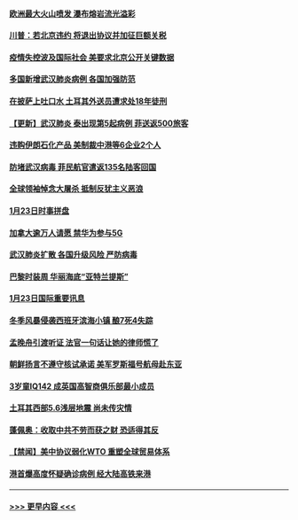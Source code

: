 #### [欧洲最大火山喷发 瀑布熔岩流光溢彩](../pages/prog202/a102760310.md?t=01250922) 
#### [川普：若北京违约 将退出协议并加征巨额关税](../pages/prog202/a102760250.md?t=01250922) 
#### [疫情失控波及国际社会 美要求北京公开关键数据](../pages/prog202/a102760245.md?t=01250922) 
#### [多国新增武汉肺炎病例 各国加强防范](../pages/prog202/a102760214.md?t=01250922) 
#### [在披萨上吐口水 土耳其外送员遭求处18年徒刑](../pages/prog202/a102759979.md?t=01250922) 
#### [【更新】武汉肺炎 泰出现第5起病例 菲送返500旅客](../pages/prog202/a102758911.md?t=01250922) 
#### [违购伊朗石化产品 美制裁中港等6企业2个人](../pages/prog202/a102759952.md?t=01250922) 
#### [防堵武汉病毒 菲民航官遣返135名陆客回国](../pages/prog202/a102759946.md?t=01250922) 
#### [全球领袖悼念大屠杀 抵制反犹主义恶浪](../pages/prog202/a102759678.md?t=01250922) 
#### [1月23日时事拼盘](../pages/prog202/a102759599.md?t=01250922) 
#### [加拿大逾万人请愿 禁华为参与5G](../pages/prog202/a102759553.md?t=01250922) 
#### [武汉肺炎扩散 各国升级风险 严防病毒](../pages/prog202/a102759400.md?t=01250922) 
#### [巴黎时装周 华丽海底“亚特兰提斯”](../pages/prog202/a102759217.md?t=01250922) 
#### [1月23日国际重要讯息](../pages/prog202/a102759199.md?t=01250922) 
#### [冬季风暴侵袭西班牙滨海小镇 酿7死4失踪](../pages/prog202/a102759119.md?t=01250922) 
#### [孟晚舟引渡听证 法官一句话让她的律师慌了](../pages/prog202/a102759060.md?t=01250922) 
#### [朝鲜扬言不遵守核试承诺 美军罗斯福号航母赴东亚](../pages/prog202/a102759001.md?t=01250922) 
#### [3岁童IQ142 成英国高智商俱乐部最小成员](../pages/prog202/a102758990.md?t=01250922) 
#### [土耳其西部5.6浅层地震 尚未传灾情](../pages/prog202/a102758903.md?t=01250922) 
#### [蓬佩奥：收取中共不劳而获之财 恐适得其反](../pages/prog202/a102758889.md?t=01250922) 
#### [【禁闻】美中协议弱化WTO 重塑全球贸易体系](../pages/prog202/a102758790.md?t=01250922) 
#### [港首爆高度怀疑确诊病例 经大陆高铁来港](../pages/prog202/a102758613.md?t=01250922) 

----
#### [ >>> 更早内容 <<< ](../indexes/prog202-earlier.md)
